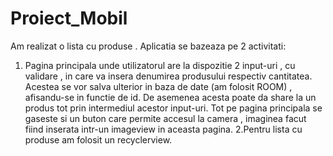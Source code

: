 # Proiect_Mobil
Am realizat o lista cu produse .
Aplicatia se bazeaza pe 2 activitati: 

   1. Pagina principala unde utilizatorul are la dispozitie 2 input-uri , cu validare , in care va insera denumirea produsului respectiv cantitatea.
Acestea se vor salva ulterior in baza de date (am folosit ROOM) , afisandu-se in functie de id.
De asemenea acesta poate da share la un produs tot prin intermediul acestor input-uri.
Tot pe pagina principala se gaseste si un buton care permite accesul la camera , imaginea facut fiind inserata intr-un imageview in aceasta pagina.
  2.Pentru lista cu produse am folosit un recyclerview.
